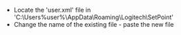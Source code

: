 
- Locate the 'user.xml' file in 'C:\Users\%user%\AppData\Roaming\Logitech\SetPoint'
- Change the name of the existing file - paste the new file